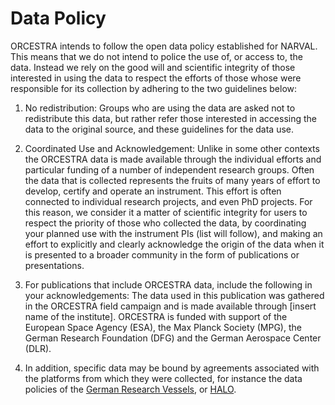 # Data Policy

ORCESTRA intends to follow the open data policy established for NARVAL. This means that we do not intend to police the use of, or access to, the data. Instead we rely on the good will and scientific integrity of those interested in using the data to respect the efforts of those whose were responsible for its collection by adhering to the two guidelines below:

1. No redistribution: Groups who are using the data are asked not to redistribute this data, but rather refer those interested in accessing the data to the original source, and these guidelines for the data use.

2. Coordinated Use and Acknowledgement: Unlike in some other contexts the ORCESTRA data is made available through the individual efforts and particular funding of a number of independent research groups. Often the data that is collected represents the fruits of many years of effort to develop, certify and operate an instrument. This effort is often connected to individual research projects, and even PhD projects. For this reason, we consider it a matter of scientific integrity for users to respect the priority of those who collected the data, by coordinating your planned use with the instrument PIs (list will follow), and making an effort to explicitly and clearly acknowledge the origin of the data when it is presented to a broader community in the form of publications or presentations.

3. For publications that include ORCESTRA data, include the following in your acknowledgements: The data used in this publication was gathered in the ORCESTRA field campaign and is made available through [insert name of the institute]. ORCESTRA is funded with support of the European Space Agency (ESA), the Max Planck Society (MPG), the German Research Foundation (DFG) and the German Aerospace Center (DLR).

4. In addition, specific data may be bound by agreements associated with the platforms from which they were collected, for instance the data policies of the [German Research Vessels](), or [HALO](https://halo-research.de/data/).


